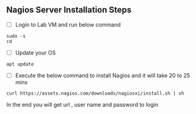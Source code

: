 ## Nagios Server Installation Steps

- [ ] Login to Lab VM and run below command

```
sudo -s
cd
```

- [ ] Update your OS
```
apt update
```

- [ ] Execute the below command to install Nagios and it will take 20 to 25 mins

```
curl https://assets.nagios.com/downloads/nagiosxi/install.sh | sh
```

In the end you will get url , user name and password to login 
